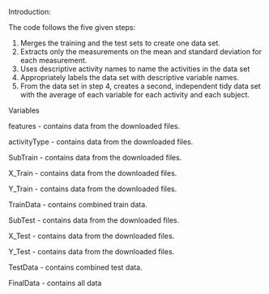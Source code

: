 Introduction:

The code follows the five given steps:

1. Merges the training and the test sets to create one data set.
2. Extracts only the measurements on the mean and standard deviation for each measurement.
3. Uses descriptive activity names to name the activities in the data set
4. Appropriately labels the data set with descriptive variable names.
5. From the data set in step 4, creates a second, independent tidy data set with the average of each variable for each activity and each subject.

Variables

features - contains data from the downloaded files.

activityType  - contains data from the downloaded files.

SubTrain  - contains data from the downloaded files.

X_Train  - contains data from the downloaded files.

Y_Train  - contains data from the downloaded files.



TrainData  - contains combined train data.

SubTest - contains data from the downloaded files.

X_Test - contains data from the downloaded files.

Y_Test - contains data from the downloaded files.

TestData - contains combined test data.

FinalData - contains all data
